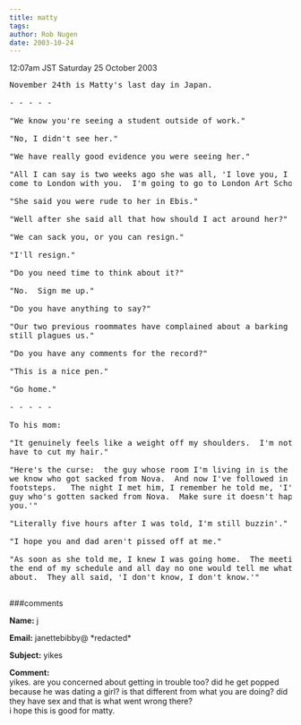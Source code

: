 ```yaml
---
title: matty
tags: 
author: Rob Nugen
date: 2003-10-24
---
```


<p class=date>12:07am JST Saturday 25 October 2003</p>

<pre>
November 24th is Matty's last day in Japan.

- - - - -

"We know you're seeing a student outside of work."

"No, I didn't see her."

"We have really good evidence you were seeing her."

"All I can say is two weeks ago she was all, 'I love you, I want to
come to London with you.  I'm going to go to London Art School.'"

"She said you were rude to her in Ebis."

"Well after she said all that how should I act around her?"

"We can sack you, or you can resign."

"I'll resign."

"Do you need time to think about it?"

"No.  Sign me up."

"Do you have anything to say?"

"Our two previous roommates have complained about a barking dog.  It
still plagues us."

"Do you have any comments for the record?"

"This is a nice pen."

"Go home."

- - - - -

To his mom:

"It genuinely feels like a weight off my shoulders.  I'm not going to
have to cut my hair."

"Here's the curse:  the guy whose room I'm living in is the only one
we know who got sacked from Nova.  And now I've followed in his
footsteps.   The night I met him, I remember he told me, 'I'm the only
guy who's gotten sacked from Nova.  Make sure it doesn't happen to
you.'"

"Literally five hours after I was told, I'm still buzzin'."

"I hope you and dad aren't pissed off at me."

"As soon as she told me, I knew I was going home.  The meeting was at
the end of my schedule and all day no one would tell me what it was
about.  They all said, 'I don't know, I don't know.'"

</pre>

###comments

<p><b>Name:</b> j

<p><b>Email:</b> janettebibby@ *redacted*

<p><b>Subject:</b> yikes

<p><b>Comment:</b>
<br>yikes.  are you concerned about getting in trouble too?  did he get popped because he was dating a girl?  is that different from what you are doing? did they have sex and that is what went wrong there? <br>
  i hope this is good for matty. 

